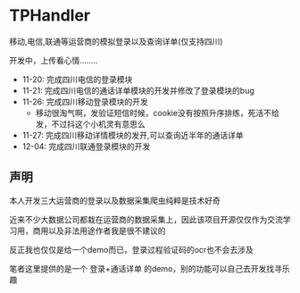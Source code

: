 # TPHandler
移动,电信,联通等运营商的模拟登录以及查询详单(仅支持四川)

开发中，上传看心情........

- 11-20: 完成四川电信的登录模块
- 11-21: 完成四川电信的通话详单模块的开发并修改了登录模块的bug
- 11-26: 完成四川移动登录模块的开发
    - 移动很淘气啊，发验证短信时候，cookie没有按照升序排练，死活不给发，不过抖这个小机灵有意思么
- 11-27: 完成四川移动详情模块的发开,可以查询近半年的通话详单
- 12-04: 完成四川联通登录模块的开发

## 声明
本人开发三大运营商的登录以及数据采集爬虫纯粹是技术好奇

近来不少大数据公司都栽在运营商的数据采集上，因此该项目开源仅仅作为交流学习用，商用以及非法用途作者我是很不建议的

反正我也仅仅是给一个demo而已，登录过程验证码的ocr也不会去涉及

笔者这里提供的是一个 登录+通话详单 的demo，别的功能可以自己去开发找寻乐趣